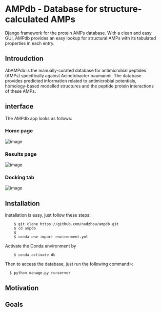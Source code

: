 # AMPdb - Database for structure-calculated AMPs 
Django framework for the protein AMPs database. With a clean and easy GUI, AMPdb provides an easy lookup for structural AMPs with its tabulated properties in each entry. 

## Introudction 
AbAMPdb is the manually-curated database for antimicrobial peptides (AMPs) specifically against Acinetobacter baumannii. The database provides predicted information related to antimicrobial potentials, homology-based modelled structures and the peptide protein interactions of these AMPs.

## interface
The AMPdb app looks as follows: 

### Home page


![image](https://user-images.githubusercontent.com/25282805/130806245-0cdac0a2-be04-4d7e-9671-7edd1d3976c3.png)

### Results page


![image](https://user-images.githubusercontent.com/25282805/130806466-baf02c4b-efd5-45d8-95db-8569e563da51.png)

### Docking tab

![image](https://user-images.githubusercontent.com/25282805/130806645-0a79effd-b446-4211-afef-672718c7b146.png)

## Installation 
Installation is easy, just follow these steps: 
```
    $ git clone https://github.com/nadzhou/ampdb.git
    $ cd ampdb 
    $ 
    $ conda env import environment.yml 
```
Activate the Conda environment by 
```
    $ conda activate db
```

Then to access the database, just run the following command>: 
````
  $ python manage.py runserver
````

## Motivation 


## Goals 

